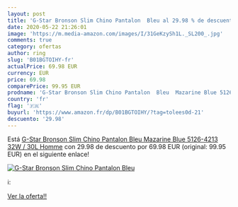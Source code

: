 ```yaml
---
layout: post
title: 'G-Star Bronson Slim Chino Pantalon  Bleu al 29.98 % de descuento'
date: 2020-05-22 21:26:01
image: 'https://m.media-amazon.com/images/I/31GeKzySh1L._SL200_.jpg'
comments: true
category: ofertas
author: ring
slug: 'B01BGTOIHY-fr'
actualPrice: 69.98 EUR
currency: EUR
price: 69.98
comparePrice: 99.95 EUR
prodname: 'G-Star Bronson Slim Chino Pantalon  Bleu  Mazarine Blue 5126-4213   32W / 30L Homme'
country: 'fr'
flag: '🇫🇷'
buyurl: 'https://www.amazon.fr/dp/B01BGTOIHY/?tag=tolees0d-21'
descuento: '29.98'
---
```


Está [G-Star Bronson Slim Chino Pantalon  Bleu  Mazarine Blue 5126-4213   32W / 30L Homme](https://www.amazon.fr/dp/B01BGTOIHY/?tag=tolees0d-21) con 29.98 de descuento por 69.98 EUR (original: 99.95 EUR) en el siguiente enlace!

[![G-Star Bronson Slim Chino Pantalon  Bleu](https://m.media-amazon.com/images/I/31GeKzySh1L._SL200_.jpg)](https://www.amazon.fr/dp/B01BGTOIHY/?tag=tolees0d-21)

ℹ️:


[Ver la oferta!!](https://www.amazon.fr/dp/B01BGTOIHY/?tag=tolees0d-21)
